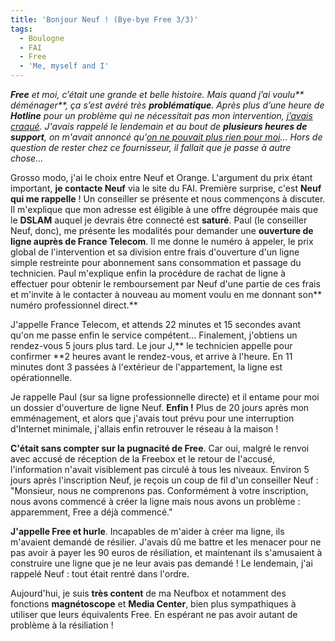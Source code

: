```yaml
---
title: 'Bonjour Neuf ! (Bye-bye Free 3/3)'
tags:
  - Boulogne
  - FAI
  - Free
  - 'Me, myself and I'
---
```


_**Free** et moi, c’était une grande et belle histoire. Mais quand j’ai voulu**
déménager**, ça s’est avéré très **problématique**. Après plus d’une heure de
**Hotline** pour un problème qui ne nécessitait pas mon intervention,
[j’avais craqué](/2008/10/le-demenagement-de-la-freebox-bye-bye-free-13/).
J'avais rappelé le lendemain et au bout de **plusieurs heures de support**, on
m'avait annoncé
qu'[on ne pouvait plus rien pour moi](/2008/11/monsieur-vous-devez-resilier-bye-bye-free-23/)…
Hors de question de rester chez ce fournisseur, il fallait que je passe à autre
chose…_

Grosso modo, j'ai le choix entre Neuf et Orange. L'argument du prix étant
important, **je contacte Neuf** via le site du FAI. Première surprise, c'est
**Neuf qui me rappelle**&nbsp;! Un conseiller se présente et nous commençons à
discuter. Il m'explique que mon adresse est éligible à une offre dégroupée mais
que le **DSLAM** auquel je devrais être connecté est **saturé**. Paul (le
conseiller Neuf, donc), me présente les modalités pour demander une **ouverture
de ligne auprès de France Telecom**. Il me donne le numéro à appeler, le prix
global de l'intervention et sa division entre frais d'ouverture d'un ligne
simple restreinte pour abonnement sans consommation et passage du technicien.
Paul m'explique enfin la procédure de rachat de ligne à effectuer pour obtenir
le remboursement par Neuf d'une partie de ces frais et m'invite à le contacter à
nouveau au moment voulu en me donnant son** numéro professionnel direct.**

J'appelle France Telecom, et attends 22 minutes et 15 secondes avant qu'on me
passe enfin le service compétent… Finalement, j'obtiens un rendez-vous 5 jours
plus tard. Le jour J,** le technicien appelle pour confirmer **2 heures avant le
rendez-vous, et arrive à l'heure. En 11 minutes dont 3 passées à l'extérieur de
l'appartement, la ligne est opérationnelle.

Je rappelle Paul (sur sa ligne professionnelle directe) et il entame pour moi un
dossier d'ouverture de ligne Neuf. **Enfin&nbsp;!** Plus de 20 jours après mon
emménagement, et alors que j'avais tout prévu pour une interruption d'Internet
minimale, j'allais enfin retrouver le réseau à la maison&nbsp;!

**C'était sans compter sur la pugnacité de Free**. Car oui, malgré le renvoi
avec accusé de réception de la Freebox et le retour de l'accusé, l'information
n'avait visiblement pas circulé à tous les niveaux. Environ 5 jours après
l'inscription Neuf, je reçois un coup de fil d'un conseiller Neuf&nbsp;:
"Monsieur, nous ne comprenons pas. Conformément à votre inscription, nous avons
commencé à créer la ligne mais nous avons un problème&nbsp;: apparemment, Free a
déjà commencé."

**J'appelle Free et hurle**. Incapables de m'aider à créer ma ligne, ils
m'avaient demandé de résilier. J'avais dû me battre et les menacer pour ne pas
avoir à payer les 90 euros de résiliation, et maintenant ils s'amusaient à
construire une ligne que je ne leur avais pas demandé&nbsp;! Le lendemain, j'ai
rappelé Neuf&nbsp;: tout était rentré dans l'ordre.

Aujourd'hui, je suis **très content** de ma Neufbox et notamment des fonctions
**magnétoscope** et **Media Center**, bien plus sympathiques à utiliser que
leurs équivalents Free. En espérant ne pas avoir autant de problème à la
résiliation&nbsp;!
